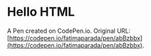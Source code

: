 # Hello HTML

A Pen created on CodePen.io. Original URL: [https://codepen.io/fatimaparada/pen/abBzbbx](https://codepen.io/fatimaparada/pen/abBzbbx).


